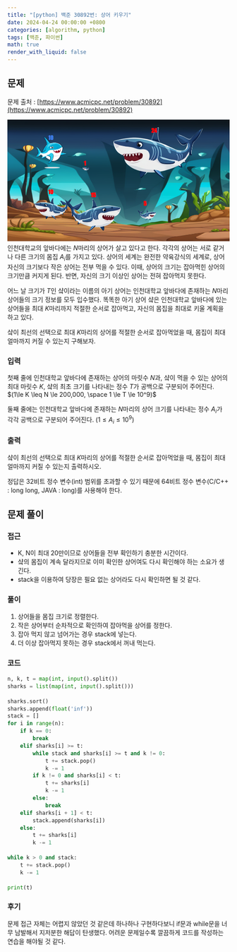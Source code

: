 ```yaml
---
title: "[python] 백준 30892번: 상어 키우기"
date: 2024-04-24 00:00:00 +0800
categories: [algorithm, python]
tags: [백준, 파이썬]
math: true
render_with_liquid: false
---
```


## 문제
문제 출처 : [https://www.acmicpc.net/problem/30892](https://www.acmicpc.net/problem/30892)

![boj30892](/assets/img/boj30892.png)
인천대학교의 앞바다에는 
$N$마리의 상어가 살고 있다고 한다. 각각의 상어는 서로 같거나 다른 크기의 몸집 
$A_i$를 가지고 있다. 상어의 세계는 완전한 약육강식의 세계로, 상어 자신의 크기보다 작은 상어는 전부 먹을 수 있다. 이때, 상어의 크기는 잡아먹힌 상어의 크기만큼 커지게 된다. 반면, 자신의 크기 이상인 상어는 전혀 잡아먹지 못한다.

어느 날 크기가 
$T$인 샼이라는 이름의 아기 상어는 인천대학교 앞바다에 존재하는 
$N$마리 상어들의 크기 정보를 모두 입수했다. 똑똑한 아기 상어 샼은 인천대학교 앞바다에 있는 상어들을 최대 
$K$마리까지 적절한 순서로 잡아먹고, 자신의 몸집을 최대로 키울 계획을 하고 있다.

샼이 최선의 선택으로 최대 
$K$마리의 상어를 적절한 순서로 잡아먹었을 때, 몸집이 최대 얼마까지 커질 수 있는지 구해보자.

### 입력
첫째 줄에 인천대학교 앞바다에 존재하는 상어의 마릿수 
$N$과, 샼이 먹을 수 있는 상어의 최대 마릿수 
$K$, 샼의 최초 크기를 나타내는 정수 
$T$가 공백으로 구분되어 주어진다. 
$(1\le K \leq N \le 200,000, \space 1 \le T \le 10^9)$ 

둘째 줄에는 인천대학교 앞바다에 존재하는 
$N$마리의 상어 크기를 나타내는 정수 
$A_i$가 각각 공백으로 구분되어 주어진다. 
$(1 \le A_i \le 10^9)$

### 출력
샼이 최선의 선택으로 최대 
$K$마리의 상어를 적절한 순서로 잡아먹었을 때, 몸집이 최대 얼마까지 커질 수 있는지 출력하시오.

정답은 32비트 정수 변수(int) 범위를 초과할 수 있기 때문에 64비트 정수 변수(C/C++ : long long, JAVA : long)를 사용해야 한다.

## 문제 풀이

### 접근
- K, N이 최대 20만이므로 상어들을 전부 확인하기 충분한 시간이다.
- 샼의 몸집이 계속 달라지므로 이미 확인한 상어여도 다시 확인해야 하는 소요가 생긴다.
- stack을 이용하여 당장은 필요 없는 상어라도 다시 확인하면 될 것 같다.

### 풀이
1. 상어들을 몸집 크기로 정렬한다.
2. 작은 상어부터 순차적으로 확인하여 잡아먹을 상어를 정한다.
3. 잡아 먹지 않고 넘어가는 경우 stack에 넣는다.
4. 더 이상 잡아먹지 못하는 경우 stack에서 꺼내 먹는다.

### 코드

```python
n, k, t = map(int, input().split())
sharks = list(map(int, input().split()))

sharks.sort()
sharks.append(float('inf'))
stack = []
for i in range(n):
    if k == 0:
        break
    elif sharks[i] >= t:
        while stack and sharks[i] >= t and k != 0:
            t += stack.pop()
            k -= 1
        if k != 0 and sharks[i] < t:
            t += sharks[i]
            k -= 1
        else:
            break
    elif sharks[i + 1] < t:
        stack.append(sharks[i])
    else:
        t += sharks[i]
        k -= 1

while k > 0 and stack:
    t += stack.pop()
    k -= 1

print(t)
```

### 후기
문제 접근 자체는 어렵지 않았던 것 같은데 하나하나 구현하다보니 if문과 while문을 너무 남발해서 지저분한 해답이 탄생했다. 어려운 문제일수록 깔끔하게 코드를 작성하는 연습을 해야될 것 같다.